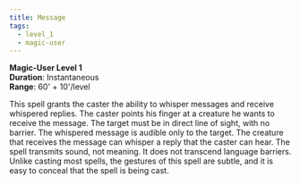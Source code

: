 ```yaml
---
title: Message
tags:
  - level_1
  - magic-user
---
```

**Magic-User Level 1**  
**Duration**: Instantaneous  
**Range**: 60' + 10'/level  

This spell grants the caster the ability to whisper messages and receive whispered replies. The caster points his finger at a creature he wants to receive the message. The target must be in direct line of sight, with no barrier. The whispered message is audible only to the target. The creature that receives the message can whisper a reply that the caster can hear. The spell transmits sound, not meaning. It does not transcend language barriers. Unlike casting most spells, the gestures of this spell are subtle, and it is easy to conceal that the spell is being cast.
